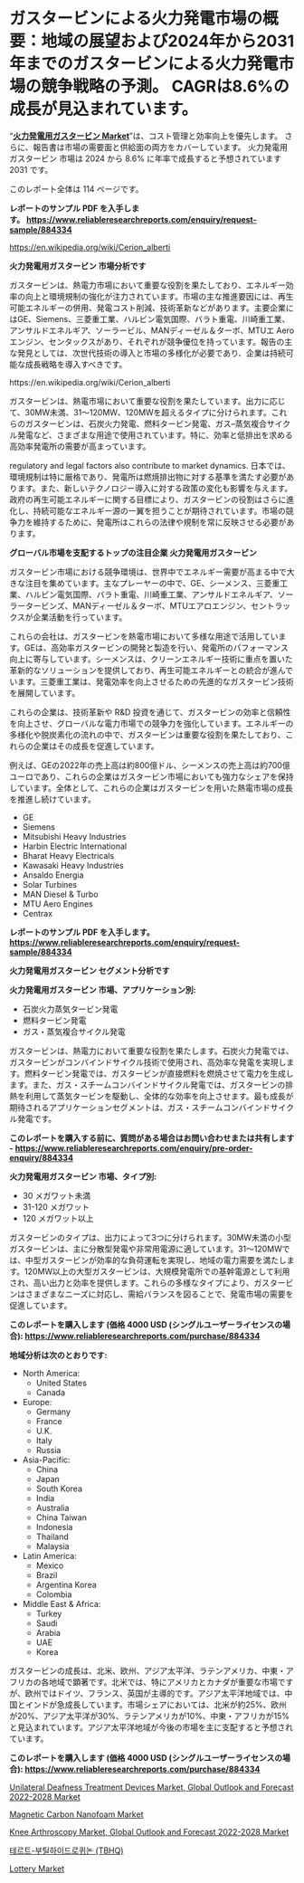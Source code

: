 <p><h1>ガスタービンによる火力発電市場の概要：地域の展望および2024年から2031年までのガスタービンによる火力発電市場の競争戦略の予測。 CAGRは8.6%の成長が見込まれています。</h1></p><p>&ldquo;<strong><a href="https://www.reliableresearchreports.com/gas-turbines-in-thermal-power-r884334">火力発電用ガスタービン Market</a></strong>&rdquo;は、コスト管理と効率向上を優先します。 さらに、報告書は市場の需要面と供給面の両方をカバーしています。 火力発電用ガスタービン 市場は 2024 から 8.6% に年率で成長すると予想されています2031 です。</p>
<p>このレポート全体は 114 ページです。</p>
<p><strong>レポートのサンプル PDF を入手します。&nbsp;<a href="https://www.reliableresearchreports.com/enquiry/request-sample/884334">https://www.reliableresearchreports.com/enquiry/request-sample/884334</a></strong></p>
<p><a href="https://en.wikipedia.org/wiki/Cerion_alberti">https://en.wikipedia.org/wiki/Cerion_alberti</a></p>
<p><strong>火力発電用ガスタービン 市場分析です</strong></p>
<p><p>ガスタービンは、熱電力市場において重要な役割を果たしており、エネルギー効率の向上と環境規制の強化が注力されています。市場の主な推進要因には、再生可能エネルギーの併用、発電コスト削減、技術革新などがあります。主要企業にはGE、Siemens、三菱重工業、ハルビン電気国際、バラト重電、川崎重工業、アンサルドエネルギア、ソーラービル、MANディーゼル＆ターボ、MTUエ Aeroエンジン、センタックスがあり、それぞれが競争優位を持っています。報告の主な発見としては、次世代技術の導入と市場の多様化が必要であり、企業は持続可能な成長戦略を導入すべきです。</p></p>
<p>https://en.wikipedia.org/wiki/Cerion_alberti</p>
<p><p>ガスタービンは、熱電市場において重要な役割を果たしています。出力に応じて、30MW未満、31〜120MW、120MWを超えるタイプに分けられます。これらのガスタービンは、石炭火力発電、燃料タービン発電、ガス–蒸気複合サイクル発電など、さまざまな用途で使用されています。特に、効率と低排出を求める高効率発電所の需要が高まっています。</p><p> regulatory and legal factors also contribute to market dynamics. 日本では、環境規制は特に厳格であり、発電所は燃焼排出物に対する基準を満たす必要があります。また、新しいテクノロジー導入に対する政策の変化も影響を与えます。政府の再生可能エネルギーに関する目標により、ガスタービンの役割はさらに進化し、持続可能なエネルギー源の一翼を担うことが期待されています。市場の競争力を維持するために、発電所はこれらの法律や規制を常に反映させる必要があります。</p></p>
<p><strong>グローバル市場を支配するトップの注目企業 火力発電用ガスタービン</strong></p>
<p><p>ガスタービン市場における競争環境は、世界中でエネルギー需要が高まる中で大きな注目を集めています。主なプレーヤーの中で、GE、シーメンス、三菱重工業、ハルビン電気国際、バラト重電、川崎重工業、アンサルドエネルギア、ソーラータービンズ、MANディーゼル＆ターボ、MTUエアロエンジン、セントラックスが企業活動を行っています。</p><p>これらの会社は、ガスタービンを熱電市場において多様な用途で活用しています。GEは、高効率ガスタービンの開発と製造を行い、発電所のパフォーマンス向上に寄与しています。シーメンスは、クリーンエネルギー技術に重点を置いた革新的なソリューションを提供しており、再生可能エネルギーとの統合が進んでいます。三菱重工業は、発電効率を向上させるための先進的なガスタービン技術を展開しています。</p><p>これらの企業は、技術革新や R&D 投資を通じて、ガスタービンの効率と信頼性を向上させ、グローバルな電力市場での競争力を強化しています。エネルギーの多様化や脱炭素化の流れの中で、ガスタービンは重要な役割を果たしており、これらの企業はその成長を促進しています。</p><p>例えば、GEの2022年の売上高は約800億ドル、シーメンスの売上高は約700億ユーロであり、これらの企業はガスタービン市場においても強力なシェアを保持しています。全体として、これらの企業はガスタービンを用いた熱電市場の成長を推進し続けています。</p></p>
<p><ul><li>GE</li><li>Siemens</li><li>Mitsubishi Heavy Industries</li><li>Harbin Electric International</li><li>Bharat Heavy Electricals</li><li>Kawasaki Heavy Industries</li><li>Ansaldo Energia</li><li>Solar Turbines</li><li>MAN Diesel & Turbo</li><li>MTU Aero Engines</li><li>Centrax</li></ul></p>
<p><strong>レポートのサンプル PDF を入手します。 <a href="https://www.reliableresearchreports.com/enquiry/request-sample/884334">https://www.reliableresearchreports.com/enquiry/request-sample/884334</a></strong></p>
<p><strong>火力発電用ガスタービン セグメント分析です</strong></p>
<p><strong>火力発電用ガスタービン 市場、アプリケーション別:</strong></p>
<p><ul><li>石炭火力蒸気タービン発電</li><li>燃料タービン発電</li><li>ガス・蒸気複合サイクル発電</li></ul></p>
<p><p>ガスタービンは、熱電力において重要な役割を果たします。石炭火力発電では、ガスタービンがコンバインドサイクル技術で使用され、高効率な発電を実現します。燃料タービン発電では、ガスタービンが直接燃料を燃焼させて電力を生成します。また、ガス・スチームコンバインドサイクル発電では、ガスタービンの排熱を利用して蒸気タービンを駆動し、全体的な効率を向上させます。最も成長が期待されるアプリケーションセグメントは、ガス・スチームコンバインドサイクル発電です。</p></p>
<p><strong>このレポートを購入する前に、質問がある場合はお問い合わせまたは共有します - <a href="https://www.reliableresearchreports.com/enquiry/pre-order-enquiry/884334">https://www.reliableresearchreports.com/enquiry/pre-order-enquiry/884334</a></strong></p>
<p><strong>火力発電用ガスタービン 市場、タイプ別:</strong></p>
<p><ul><li>30 メガワット未満</li><li>31-120 メガワット</li><li>120 メガワット以上</li></ul></p>
<p><p>ガスタービンのタイプは、出力によって3つに分けられます。30MW未満の小型ガスタービンは、主に分散型発電や非常用電源に適しています。31〜120MWでは、中型ガスタービンが効率的な負荷運転を実現し、地域の電力需要を満たします。120MW以上の大型ガスタービンは、大規模発電所での基幹電源として利用され、高い出力と効率を提供します。これらの多様なタイプにより、ガスタービンはさまざまなニーズに対応し、需給バランスを図ることで、発電市場の需要を促進しています。</p></p>
<p><strong>このレポートを購入します (価格 4000 USD (シングルユーザーライセンスの場合): <a href="https://www.reliableresearchreports.com/purchase/884334">https://www.reliableresearchreports.com/purchase/884334</a></strong></p>
<p><strong>地域分析は次のとおりです:</strong></p>
<p><ul>
    <li>
        North America:
        <ul>
            <li>United States</li>
            <li>Canada</li>
        </ul>
    </li>
    <li>
        Europe:
        <ul>
            <li>Germany</li>
            <li>France</li>
            <li>U.K.</li>
            <li>Italy</li>
            <li>Russia</li>
        </ul>
    </li>
    <li>
        Asia-Pacific:
        <ul>
            <li>China</li>
            <li>Japan</li>
            <li>South Korea</li>
            <li>India</li>
            <li>Australia</li>
            <li>China Taiwan</li>
            <li>Indonesia</li>
            <li>Thailand</li>
            <li>Malaysia</li>
        </ul>
    </li>
    <li>
        Latin America:
        <ul>
            <li>Mexico</li>
            <li>Brazil</li>
            <li>Argentina Korea</li>
            <li>Colombia</li>
        </ul>
    </li>
    <li>
        Middle East & Africa:
        <ul>
            <li>Turkey</li>
            <li>Saudi</li>
            <li>Arabia</li>
            <li>UAE</li>
            <li>Korea</li>
        </ul>
    </li>
    </ul></p>
<p><p>ガスタービンの成長は、北米、欧州、アジア太平洋、ラテンアメリカ、中東・アフリカの各地域で顕著です。北米では、特にアメリカとカナダが重要な市場ですが、欧州ではドイツ、フランス、英国が主導的です。アジア太平洋地域では、中国とインドが急成長しています。市場シェアにおいては、北米が約25%、欧州が20%、アジア太平洋が30%、ラテンアメリカが10%、中東・アフリカが15%と見込まれています。アジア太平洋地域が今後の市場を主に支配すると予想されています。</p></p>
<p><strong>このレポートを購入します (価格 4000 USD (シングルユーザーライセンスの場合): <a href="https://www.reliableresearchreports.com/purchase/884334">https://www.reliableresearchreports.com/purchase/884334</a></strong></p>
<p><p><a href="https://github.com/vimar16th/Market-Research-Report-List-6/blob/main/unilateral-deafness-treatment-devices-market-global-outlook-and-forecast-2022-2028-market.md">Unilateral Deafness Treatment Devices Market, Global Outlook and Forecast 2022-2028 Market</a></p><p><a href="https://issuu.com/reportprime-2/docs/magnetic-carbon-nanofoam-market-siz_3d4b3e7f4a4714">Magnetic Carbon Nanofoam Market</a></p><p><a href="https://github.com/luckyshygirl/Market-Research-Report-List-6/blob/main/knee-arthroscopy-market-global-outlook-and-forecast-2022-2028-market.md">Knee Arthroscopy Market, Global Outlook and Forecast 2022-2028 Market</a></p><p><a href="https://github.com/laholand/Market-Research-Report-List-6/blob/main/2939981108423.md">테르트-부틸하이드로퀴논 (TBHQ)</a></p><p><a href="https://www.linkedin.com/pulse/global-lottery-industry-types-applications-market-players-vijde?trackingId=AS%2F%2FrmRzS%2FGdSaE3M3JS6w%3D%3D">Lottery Market</a></p></p>